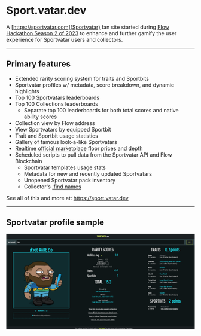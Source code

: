 # Sport.vatar.dev

A [https://sportvatar.com](Sportvatar) fan site started during [Flow Hackathon Season 2 of 2023](https://flow-hackathon-s2.devfolio.co/) to enhance and further gamify the user experience for Sportvatar users and collectors.

***

## Primary features

- Extended rarity scoring system for traits and Sportbits
- Sportvatar profiles w/ metadata, score breakdown, and dynamic highlights
- Top 100 Sportvatars leaderboards
- Top 100 Collections leaderboards
    - Separate top 100 leaderboards for both total scores and native ability scores
- Collection view by Flow address
- View Sportvatars by equipped Sportbit
- Trait and Sportbit usage statistics
- Gallery of famous look-a-like Sportvatars
- Realtime [official marketplace](https://sportvatar.com/marketplace) floor prices and depth
- Scheduled scripts to pull data from the Sportvatar API and Flow Blockchain
    - Sportvatar templates usage stats
    - Metadata for new and recently updated Sportvatars
    - Unopened Sportvatar pack inventory
    - Collector's [.find names](https://find.xyz)

See all of this and more at: https://sport.vatar.dev

***

## Sportvatar profile sample

![alt text](https://raw.githubusercontent.com/derp-derp-derp/sport.vatar.dev/main/public/assets/img/README-sportvatar-detail-sample.png "Sample of the Sportvatar Profile Screen")